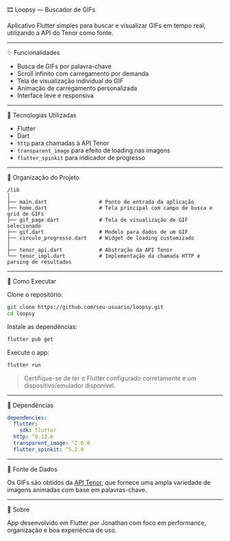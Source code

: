 🎞️ Loopsy — Buscador de GIFs

Aplicativo Flutter simples para buscar e visualizar GIFs em tempo real, utilizando a API do Tenor como fonte.

---

✨ Funcionalidades

- Busca de GIFs por palavra-chave
- Scroll infinito com carregamento por demanda
- Tela de visualização individual do GIF
- Animação de carregamento personalizada
- Interface leve e responsiva

---

📱 Tecnologias Utilizadas

- Flutter
- Dart
- `http` para chamadas à API Tenor
- `transparent_image` para efeito de loading nas imagens
- `flutter_spinkit` para indicador de progresso

---

📂 Organização do Projeto

```
/lib
│
├── main.dart                 # Ponto de entrada da aplicação
├── home.dart                 # Tela principal com campo de busca e grid de GIFs
├── gif_page.dart             # Tela de visualização de GIF selecionado
├── gif.dart                  # Modelo para dados de um GIF
├── circulo_progresso.dart    # Widget de loading customizado
│
├── tenor_api.dart            # Abstração da API Tenor
└── tenor_impl.dart           # Implementação da chamada HTTP e parsing de resultados
```

---

🚀 Como Executar

Clone o repositório:

```bash
git clone https://github.com/seu-usuario/loopsy.git
cd loopsy
```

Instale as dependências:

```bash
flutter pub get
```

Execute o app:

```bash
flutter run
```

> Certifique-se de ter o Flutter configurado corretamente e um dispositivo/emulador disponível.

---

🔧 Dependências

```yaml
dependencies:
  flutter:
    sdk: flutter
  http: ^0.13.6
  transparent_image: ^2.0.0
  flutter_spinkit: ^5.2.0
```

---

📡 Fonte de Dados

Os GIFs são obtidos da [API Tenor](https://tenor.com/gifapi/documentation), que fornece uma ampla variedade de imagens animadas com base em palavras-chave.

---

📌 Sobre

App desenvolvido em Flutter por Jonathan com foco em performance, organização e boa experiência de uso.
